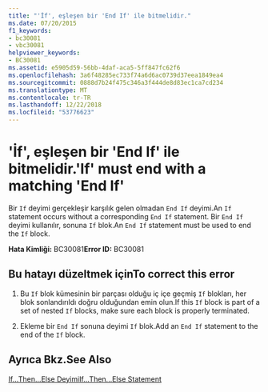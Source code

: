 ```yaml
---
title: "'İf', eşleşen bir 'End If' ile bitmelidir."
ms.date: 07/20/2015
f1_keywords:
- bc30081
- vbc30081
helpviewer_keywords:
- BC30081
ms.assetid: e5905d59-56bb-4daf-aca5-5ff847fc62f6
ms.openlocfilehash: 3a6f48285ec733f74a6d6ac0739d37eea1849ea4
ms.sourcegitcommit: 0888d7b24f475c346a3f444de8d83ec1ca7cd234
ms.translationtype: MT
ms.contentlocale: tr-TR
ms.lasthandoff: 12/22/2018
ms.locfileid: "53776623"
---
```

# <a name="if-must-end-with-a-matching-end-if"></a><span data-ttu-id="436f3-102">'İf', eşleşen bir 'End If' ile bitmelidir.</span><span class="sxs-lookup"><span data-stu-id="436f3-102">'If' must end with a matching 'End If'</span></span>
<span data-ttu-id="436f3-103">Bir `If` deyimi gerçekleşir karşılık gelen olmadan `End If` deyimi.</span><span class="sxs-lookup"><span data-stu-id="436f3-103">An `If` statement occurs without a corresponding `End If` statement.</span></span> <span data-ttu-id="436f3-104">Bir `End If` deyimi kullanılır, sonuna `If` blok.</span><span class="sxs-lookup"><span data-stu-id="436f3-104">An `End If` statement must be used to end the `If` block.</span></span>  
  
 <span data-ttu-id="436f3-105">**Hata Kimliği:** BC30081</span><span class="sxs-lookup"><span data-stu-id="436f3-105">**Error ID:** BC30081</span></span>  
  
## <a name="to-correct-this-error"></a><span data-ttu-id="436f3-106">Bu hatayı düzeltmek için</span><span class="sxs-lookup"><span data-stu-id="436f3-106">To correct this error</span></span>  
  
1.  <span data-ttu-id="436f3-107">Bu `If` blok kümesinin bir parçası olduğu iç içe geçmiş `If` blokları, her blok sonlandırıldı doğru olduğundan emin olun.</span><span class="sxs-lookup"><span data-stu-id="436f3-107">If this `If` block is part of a set of nested `If` blocks, make sure each block is properly terminated.</span></span>  
  
2.  <span data-ttu-id="436f3-108">Ekleme bir `End If` sonuna deyimi `If` blok.</span><span class="sxs-lookup"><span data-stu-id="436f3-108">Add an `End If` statement to the end of the `If` block.</span></span>  
  
## <a name="see-also"></a><span data-ttu-id="436f3-109">Ayrıca Bkz.</span><span class="sxs-lookup"><span data-stu-id="436f3-109">See Also</span></span>  
 [<span data-ttu-id="436f3-110">If...Then...Else Deyimi</span><span class="sxs-lookup"><span data-stu-id="436f3-110">If...Then...Else Statement</span></span>](../../visual-basic/language-reference/statements/if-then-else-statement.md)
